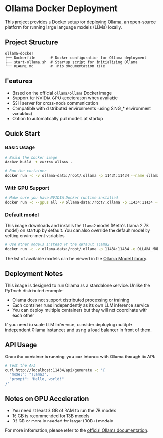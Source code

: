 # Ollama Docker Deployment

This project provides a Docker setup for deploying [Ollama](https://ollama.com), an open-source platform for running large language models (LLMs) locally.

## Project Structure

```
ollama-docker
├── Dockerfile       # Docker configuration for Ollama deployment
├── start-ollama.sh  # Startup script for initializing Ollama
└── README.md        # This documentation file
```

## Features

- Based on the official `ollama/ollama` Docker image
- Support for NVIDIA GPU acceleration when available
- SSH server for cross-node communication
- Compatible with distributed environments (using SING_* environment variables)
- Option to automatically pull models at startup

## Quick Start

### Basic Usage

```bash
# Build the Docker image
docker build -t custom-ollama .

# Run the container
docker run -d -v ollama-data:/root/.ollama -p 11434:11434 --name ollama custom-ollama
```

### With GPU Support

```bash
# Make sure you have NVIDIA Docker runtime installed
docker run -d --gpus all -v ollama-data:/root/.ollama -p 11434:11434 --name ollama custom-ollama
```

### Default model 

This image downloads and installs the `llama2` model (Meta's Llama 2 7B model) on startup by default. You can also override the default model by setting environment variables:

```bash
# Use other models instead of the default llama2
docker run -d -v ollama-data:/root/.ollama -p 11434:11434 -e OLLAMA_MODEL=mistral custom-ollama
```

The list of available models can be viewed in the [Ollama Model Library](https://ollama.com/library).

## Deployment Notes

This image is designed to run Ollama as a standalone service. Unlike the PyTorch distributed example:

- Ollama does not support distributed processing or training
- Each container runs independently as its own LLM inference service
- You can deploy multiple containers but they will not coordinate with each other

If you need to scale LLM inference, consider deploying multiple independent Ollama instances and using a load balancer in front of them.

## API Usage

Once the container is running, you can interact with Ollama through its API:

```bash
# Test the API
curl http://localhost:11434/api/generate -d '{
  "model": "llama3",
  "prompt": "Hello, world!"
}'
```

## Notes on GPU Acceleration

- You need at least 8 GB of RAM to run the 7B models
- 16 GB is recommended for 13B models
- 32 GB or more is needed for larger (30B+) models

For more information, please refer to the [official Ollama documentation](https://github.com/ollama/ollama).
